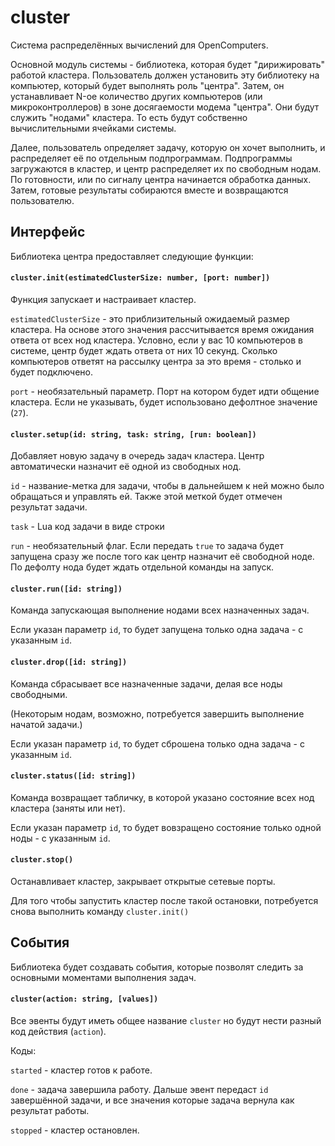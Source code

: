 # cluster
Система распределённых вычислений для OpenComputers.

Основной модуль системы - библиотека, которая будет "дирижировать" работой кластера.
Пользователь должен установить эту библиотеку на компьютер, который будет
выполнять роль "центра". Затем, он устанавливает N-ое количество других компьютеров
(или микроконтроллеров) в зоне досягаемости модема "центра".
Они будут служить "нодами" кластера. То есть будут собственно вычислительными ячейками
системы.

Далее, пользователь определяет задачу, которую он хочет выполнить, и распределяет
её по отдельным подпрограммам.
Подпрограммы загружаются в кластер, и центр распределяет их по свободным нодам.
По готовности, или по сигналу центра начинается обработка данных. Затем,
готовые результаты собираются вместе и возвращаются пользователю.

## Интерфейс
Библиотека центра предоставляет следующие функции:


#### `cluster.init(estimatedClusterSize: number, [port: number])`

Функция запускает и настраивает кластер.

`estimatedClusterSize` - это приблизительный ожидаемый размер кластера.
На основе этого значения рассчитывается время ожидания ответа от всех нод кластера.
Условно, если у вас 10 компьютеров в системе, центр будет ждать ответа от них 10 секунд.
Сколько компьютеров ответят на рассылку центра за это время - столько и будет подключено.

`port` - необязательный параметр. Порт на котором будет идти общение кластера. Если не
указывать, будет использовано дефолтное значение (`27`).


#### `cluster.setup(id: string, task: string, [run: boolean])`

Добавляет новую задачу в очередь задач кластера. Центр автоматически назначит её одной
из свободных нод.

`id` - название-метка для задачи, чтобы в дальнейшем к ней можно было обращаться
и управлять ей. Также этой меткой будет отмечен результат задачи.

`task` - Lua код задачи в виде строки

`run` - необязательный флаг. Если передать `true` то задача будет запущена сразу же после
того как центр назначит её свободной ноде. По дефолту нода будет ждать отдельной команды
на запуск.


#### `cluster.run([id: string])`

Команда запускающая выполнение нодами всех назначенных задач.

Если указан параметр `id`, то будет запущена только одна задача - с указанным `id`.


#### `cluster.drop([id: string])`

Команда сбрасывает все назначенные задачи, делая все ноды свободными.

(Некоторым нодам, возможно, потребуется завершить выполнение начатой задачи.)

Если указан параметр `id`, то будет сброшена только одна задача - с указанным `id`.


#### `cluster.status([id: string])`

Команда возвращает табличку, в которой указано состояние всех нод кластера (заняты или нет).

Если указан параметр `id`, то будет вовзращено состояние только одной ноды - с указанным `id`.


#### `cluster.stop()`

Останавливает кластер, закрывает открытые сетевые порты.

Для того чтобы запустить кластер после такой остановки, потребуется снова выполнить
команду `cluster.init()`

## События
Библиотека будет создавать события, которые позволят следить за основными моментами
выполнения задач.

#### `cluster(action: string, [values])`

Все эвенты будут иметь общее название `cluster` но будут нести разный код действия (`action`).

Коды:

`started` - кластер готов к работе.

`done` - задача завершила работу. Дальше эвент передаст `id` завершённой задачи, и все значения
которые задача вернула как результат работы.

`stopped` - кластер остановлен.
